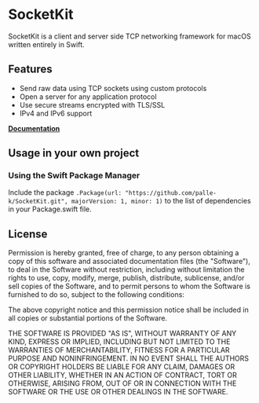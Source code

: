 # SocketKit
SocketKit is a client and server side TCP networking framework for macOS written entirely in Swift.

## Features
- Send raw data using TCP sockets using custom protocols 
- Open a server for any application protocol
- Use secure streams encrypted with TLS/SSL
- IPv4 and IPv6 support

**[Documentation](https://palle-k.github.io/SocketKit/)**

## Usage in your own project

### Using the Swift Package Manager

Include the package `.Package(url: "https://github.com/palle-k/SocketKit.git", majorVersion: 1, minor: 1)` to the list of dependencies in your Package.swift file.

## License
Permission is hereby granted, free of charge, to any person obtaining a copy of this software and associated documentation files (the "Software"), to deal in the Software without restriction, including without limitation the rights to use, copy, modify, merge, publish, distribute, sublicense, and/or sell copies of the Software, and to permit persons to whom the Software is furnished to do so, subject to the following conditions:

The above copyright notice and this permission notice shall be included in all copies or substantial portions of the Software.

THE SOFTWARE IS PROVIDED "AS IS", WITHOUT WARRANTY OF ANY KIND, EXPRESS OR IMPLIED, INCLUDING BUT NOT LIMITED TO THE WARRANTIES OF MERCHANTABILITY, FITNESS FOR A PARTICULAR PURPOSE AND NONINFRINGEMENT. IN NO EVENT SHALL THE AUTHORS OR COPYRIGHT HOLDERS BE LIABLE FOR ANY CLAIM, DAMAGES OR OTHER LIABILITY, WHETHER IN AN ACTION OF CONTRACT, TORT OR OTHERWISE, ARISING FROM, OUT OF OR IN CONNECTION WITH THE SOFTWARE OR THE USE OR OTHER DEALINGS IN THE SOFTWARE.
